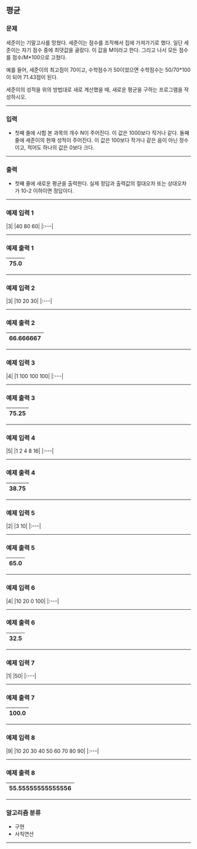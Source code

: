 평균
-------------
### 문제

세준이는 기말고사를 망쳤다. 세준이는 점수를 조작해서 집에 가져가기로 했다. 일단 세준이는 자기 점수 중에 최댓값을 골랐다. 이 값을 M이라고 한다. 그리고 나서 모든 점수를 점수/M*100으로 고쳤다.

예를 들어, 세준이의 최고점이 70이고, 수학점수가 50이었으면 수학점수는 50/70*100이 되어 71.43점이 된다.

세준이의 성적을 위의 방법대로 새로 계산했을 때, 새로운 평균을 구하는 프로그램을 작성하시오.

- - -

### 입력
* 첫째 줄에 시험 본 과목의 개수 N이 주어진다. 이 값은 1000보다 작거나 같다. 둘째 줄에 세준이의 현재 성적이 주어진다. 이 값은 100보다 작거나 같은 음이 아닌 정수이고, 적어도 하나의 값은 0보다 크다.

- - -

### 출력
* 첫째 줄에 새로운 평균을 출력한다. 실제 정답과 출력값의 절대오차 또는 상대오차가 10-2 이하이면 정답이다.

- - -

### 예제 입력 1
|3|
|40 80 60|
|:---|

- - -

### 예제 출력 1
|75.0|
|:---|

- - -

### 예제 입력 2
|3|
|10 20 30|
|:---|

- - -

### 예제 출력 2
|66.666667|
|:---|

- - -

### 예제 입력 3
|4|
|1 100 100 100|
|:---|

- - -

### 예제 출력 3
|75.25|
|:---|

- - -

### 예제 입력 4
|5|
|1 2 4 8 16|
|:---|

- - -

### 예제 출력 4
|38.75|
|:---|

- - -

### 예제 입력 5
|2|
|3 10|
|:---|

- - -

### 예제 출력 5
|65.0|
|:---|

- - -

### 예제 입력 6
|4|
|10 20 0 100|
|:---|

- - -

### 예제 출력 6
|32.5|
|:---|

- - -

### 예제 입력 7
|1|
|50|
|:---|

- - -

### 예제 출력 7
|100.0|
|:---|

- - -

### 예제 입력 8
|9|
|10 20 30 40 50 60 70 80 90|
|:---|

- - -

### 예제 출력 8
|55.55555555555556|
|:---|

- - -

### 알고리즘 분류
* 구현
* 사칙연산

- - -
